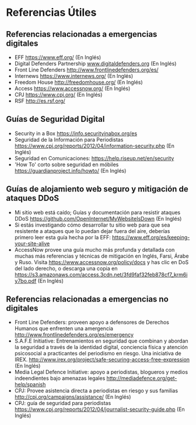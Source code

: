 # Referencias Útiles

## Referencias relacionadas a emergencias digitales

- EFF https://www.eff.org/ (En Inglés)
- Digital Defenders Partnership www.digitaldefenders.org (En Inglés)
- Front Line Defenders http://www.frontlinedefenders.org/es/
- Internews https://www.internews.org/ (En Inglés)
- Freedom House http://freedomhouse.org/ (En Inglés)
- Access https://www.accessnow.org/ (En Inglés)
- CPJ https://www.cpj.org/ (En Inglés)
- RSF http://es.rsf.org/ 

## Guías de Seguridad Digital

- Security in a Box https://info.securityinabox.org/es
- Seguridad de la Información para Periodistas https://www.cpj.org/reports/2012/04/information-security.php (En Inglés)
- Seguridad en Comunicaciones: https://help.riseup.net/en/security
- 'How To' corto sobre seguridad en móbiles https://guardianproject.info/howto/ (En Inglés)

## Guías de alojamiento web seguro y mitigación de ataques DDoS

- Mi sitio web está caído; Guías y documentación para resistir ataques DDoS https://github.com/OpenInternet/MyWebsiteIsDown (En Inglés)
- Si estás investigando cómo desarrollar tu sitio web para que sea resistente a ataques que lo puedan dejar fuera del aire, deberías primero leer esta guía hecha por la EFF: https://www.eff.org/es/keeping-your-site-alive
- AccessNow provee una guía mucho más profunda y detallada con muchas más referencias y técnicas de mitigación en Inglés, Farsi, Árabe y Ruso. Visita https://www.accessnow.org/policy/docs y has clic en DoS del lado derecho, o descarga una copia en https://s3.amazonaws.com/access.3cdn.net/3fd9faf32feb878cf7_krm6iy7bo.pdf (En Inglés)

## Referencias relacionadas a emergencias no digitales

- Front Line Defenders: proveen apoyo a defensores de Derechos Humanos que enfrenten una amergencia http://www.frontlinedefenders.org/es/emergency
- S.A.F.E Initiative: Entrenamientos en seguridad que combinan y abordan la seguridad a través de la identidad digital, conciencia física y atención psicosocial a practicantes del periodismo en riesgo. Una iniciativa de IREX. http://www.irex.org/project/safe-securing-access-free-expression (En Inglés) 
-  Media Legal Defence Initiative: apoyo a periodistas, blogueros y medios indeendientes bajo amenazas legales http://mediadefence.org/get-help/spanish
- CPJ: Provee asistencia directa a periodistas en riesgo y sus familias http://cpj.org/campaigns/assistance/ (En Inglés)
- CPJ: guía de seguridad para periodistas https://www.cpj.org/reports/2012/04/journalist-security-guide.php (En Inglés)
    